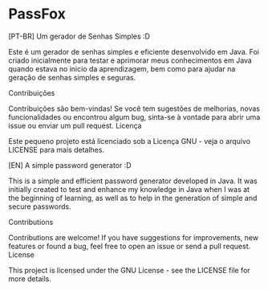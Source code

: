 # PassFox

[PT-BR]
Um gerador de Senhas Simples :D

Este é um gerador de senhas simples e eficiente desenvolvido em Java. Foi criado inicialmente para testar e aprimorar meus conhecimentos em Java quando estava no inicio da aprendizagem, bem como para ajudar na geração de senhas simples e seguras.


Contribuições

Contribuições são bem-vindas! Se você tem sugestões de melhorias, novas funcionalidades ou encontrou algum bug, sinta-se à vontade para abrir uma issue ou enviar um pull request.
Licença

Este pequeno projeto está licenciado sob a Licença GNU - veja o arquivo LICENSE para mais detalhes.




[EN]
A simple password generator :D 

This is a simple and efficient password generator developed in Java. It was initially created to test and enhance my knowledge in Java when I was at the beginning of learning, as well as to help in the generation of simple and secure passwords. 

Contributions 

Contributions are welcome! If you have suggestions for improvements, new features or found a bug, feel free to open an issue or send a pull request.
License

This project is licensed under the GNU License - see the LICENSE file for more details.

